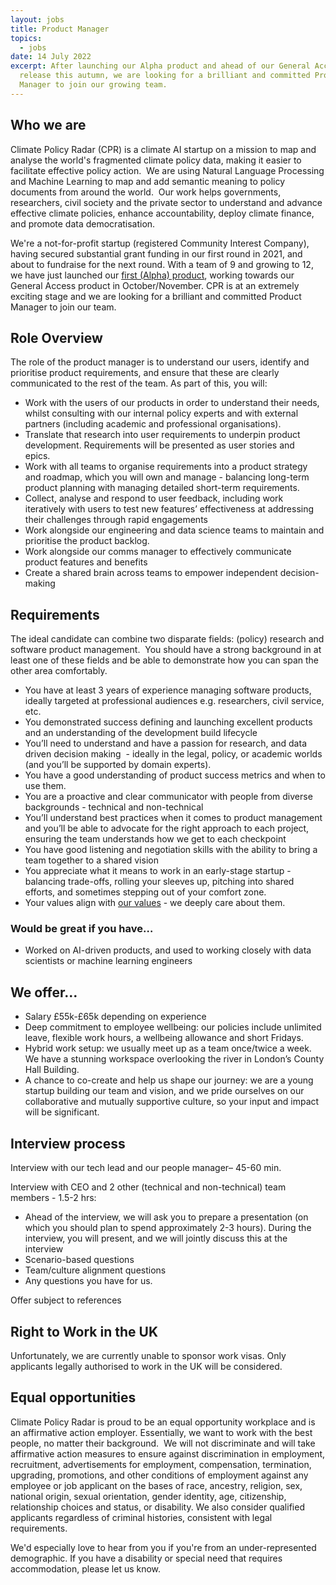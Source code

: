 ```yaml
---
layout: jobs
title: Product Manager
topics:
  - jobs
date: 14 July 2022
excerpt: After launching our Alpha product and ahead of our General Access
  release this autumn, we are looking for a brilliant and committed Product
  Manager to join our growing team.
---
```

<!--StartFragment-->

## Who we are

Climate Policy Radar (CPR) is a climate AI startup on a mission to map and analyse the world's fragmented climate policy data, making it easier to facilitate effective policy action.  We are using Natural Language Processing and Machine Learning to map and add semantic meaning to policy documents from around the world.  Our work helps governments, researchers, civil society and the private sector to understand and advance effective climate policies, enhance accountability, deploy climate finance, and promote data democratisation. 

We're a not-for-profit startup (registered Community Interest Company), having secured substantial grant funding in our first round in 2021, and about to fundraise for the next round. With a team of 9 and growing to 12, we have just launched our [first (Alpha) product](https://app.climatepolicyradar.org/), working towards our General Access product in October/November. CPR is at an extremely exciting stage and we are looking for a brilliant and committed Product Manager to join our team.

## Role Overview

The role of the product manager is to understand our users, identify and prioritise product requirements, and ensure that these are clearly communicated to the rest of the team. As part of this, you will:

* Work with the users of our products in order to understand their needs, whilst consulting with our internal policy experts and with external partners (including academic and professional organisations). 
* Translate that research into user requirements to underpin product development. Requirements will be presented as user stories and epics.  
* Work with all teams to organise requirements into a product strategy and roadmap, which you will own and manage - balancing long-term product planning with managing detailed short-term requirements.
* Collect, analyse and respond to user feedback, including work iteratively with users to test new features’ effectiveness at addressing their challenges through rapid engagements
* Work alongside our engineering and data science teams to maintain and prioritise the product backlog.
* Work alongside our comms manager to effectively communicate product features and benefits
* Create a shared brain across teams to empower independent decision-making

## **Requirements**

The ideal candidate can combine two disparate fields: (policy) research and software product management.  You should have a strong background in at least one of these fields and be able to demonstrate how you can span the other area comfortably.  

* You have at least 3 years of experience managing software products, ideally targeted at professional audiences e.g. researchers, civil service, etc. 
* You demonstrated success defining and launching excellent products and an understanding of the development build lifecycle
* You’ll need to understand and have a passion for research, and data driven decision making  - ideally in the legal, policy, or academic worlds (and you’ll be supported by domain experts).
* You have a good understanding of product success metrics and when to use them.
* You are a proactive and clear communicator with people from diverse backgrounds - technical and non-technical
* You’ll understand best practices when it comes to product management and you’ll be able to advocate for the right approach to each project, ensuring the team understands how we get to each checkpoint
* You have good listening and negotiation skills with the ability to bring a team together to a shared vision
* You appreciate what it means to work in an early-stage startup - balancing trade-offs, rolling your sleeves up, pitching into shared efforts, and sometimes stepping out of your comfort zone.
* Your values align with [our values](https://climatepolicyradar.org/about#values) - we deeply care about them. 

### Would be great if you have…

* Worked on AI-driven products, and used to working closely with data scientists or machine learning engineers

## We offer…

* Salary £55k-£65k depending on experience
* Deep commitment to employee wellbeing: our policies include unlimited leave, flexible work hours, a wellbeing allowance and short Fridays.
* Hybrid work setup: we usually meet up as a team once/twice a week. We have a stunning workspace overlooking the river in London’s County Hall Building. 
* A chance to co-create and help us shape our journey: we are a young  startup building our team and vision, and we pride ourselves on our collaborative and mutually supportive culture, so your input and impact will be significant.

## Interview process

Interview with our tech lead and our people manager– 45-60 min. 

Interview with CEO and 2 other (technical and non-technical) team members - 1.5-2 hrs:

* Ahead of the interview, we will ask you to prepare a presentation (on which you should plan to spend approximately 2-3 hours). During the interview, you will present, and we will jointly discuss this at the interview
* Scenario-based questions
* Team/culture alignment questions
* Any questions you have for us. 

Offer subject to references

## Right to Work in the UK

Unfortunately, we are currently unable to sponsor work visas. Only applicants legally authorised to work in the UK will be considered.

## Equal opportunities

Climate Policy Radar is proud to be an equal opportunity workplace and is an affirmative action employer. Essentially, we want to work with the best people, no matter their background.  We will not discriminate and will take affirmative action measures to ensure against discrimination in employment, recruitment, advertisements for employment, compensation, termination, upgrading, promotions, and other conditions of employment against any employee or job applicant on the bases of race, ancestry, religion, sex, national origin, sexual orientation, gender identity, age, citizenship, relationship choices and status, or disability. We also consider qualified applicants regardless of criminal histories, consistent with legal requirements. 

We'd especially love to hear from you if you're from an under-represented demographic. If you have a disability or special need that requires accommodation, please let us know. 

<!--EndFragment-->